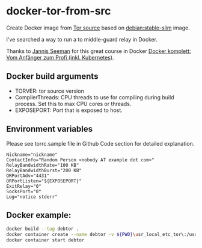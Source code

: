 # docker-tor-from-src
Create Docker image from [Tor source][1]  based on [debian:stable-slim][2] image.

I've searched a way to run a to middle-guard relay in Docker. 

Thanks to [Jannis Seeman][4] for this great course in Docker [Docker komplett: Vom Anfänger zum Profi (inkl. Kubernetes)][3].


## Docker build arguments
* TORVER: tor source version
* CompilerThreads: CPU threads to use for compiling during build process. Set this to max CPU cores or threads.
* EXPOSEPORT: Port that is exposed to host.

## Environment variables
Please see torrc.sample file in Github Code section for detailed explanation.
```
Nickname="nickname"
ContactInfo="Random Person <nobody AT example dot com>"
RelayBandwidthRate="100 KB"
RelayBandwidthBurst="200 KB"
ORPortAdv="4431"
ORPortListen="${EXPOSEPORT}"
ExitRelay="0"
SocksPort="0"
Log="notice stderr"
```

## Docker example:
```sh
docker build --tag debtor .
docker container create --name debtor -v ${PWD}\usr_local_etc_tor\:/usr/local/etc/tor/ debtor
docker container start debtor
```

[1]: https://dist.torproject.org/
[2]: https://hub.docker.com/_/debian/tags?page=1&name=stable-slim
[3]: https://www.udemy.com/share/107ndq3@Y8QTJlBIofD8l3o9UFcctNUKgsCsoMz52zun8h81JCb6OMHm-4In6w129LYG1-fhXg==/
[4]: https://github.com/jannis-seemann
